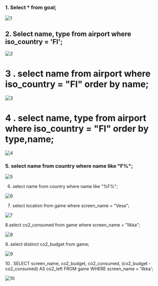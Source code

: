 ### 1. Select * from goal;


![1](https://github.com/user-attachments/assets/27613340-5b53-4a04-9d54-614c3bd44ec5)

## 2. Select name, type from airport where iso_country = 'FI';

![2](https://github.com/user-attachments/assets/b302502f-2fad-47df-9a46-b0d514fb0fdf)



# 3 . select name from airport where iso_country = "FI" order by name;



![3](https://github.com/user-attachments/assets/8da1a087-1fe9-4de4-9ac8-e33b1cab3513)


# 4 . select name, type from airport where iso_country = "FI" order by type,name;


![4](https://github.com/user-attachments/assets/dea7fa4a-2efb-4818-b04c-33bc98882d62)

### 5. select name from country where name like "F%";

![5](https://github.com/user-attachments/assets/39c55353-c639-4ed3-a587-4fb7b7a5b7f6)


6.  select name from country where name like "%F%";


![6](https://github.com/user-attachments/assets/2b903507-ac55-457d-9491-17a1ad2ea7f4)

7. select location from game where screen_name = "Vesa";



![7](https://github.com/user-attachments/assets/7597319b-be59-4a72-9c36-0c849963efe5)

8.select co2_consumed from game where screen_name = "Ilkka";

![8](https://github.com/user-attachments/assets/dc790c48-8bfa-4655-83e3-83355f6cefa5)


9..select distinct co2_budget from game;




![9](https://github.com/user-attachments/assets/e508598d-14cd-42fe-960d-aec6b3d93b07)

10.. SELECT screen_name, co2_budget, co2_consumed, (co2_budget - co2_consumed) AS co2_left FROM game WHERE screen_name = 'Ilkka';






![10](https://github.com/user-attachments/assets/1997009b-d28d-4290-b93d-be68504dda44)









